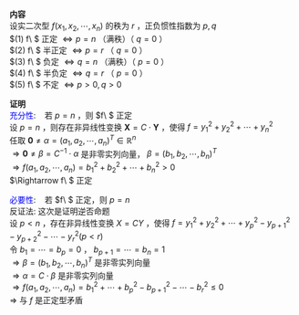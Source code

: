 **内容**  
设实二次型 $f(x_1,x_2,\cdots,x_n)$ 的秩为 $r$ ，正负惯性指数为 $p,q$   
 $(1) f\ $ 正定 $\Leftrightarrow p=n$ （满秩）（ $q=0$ ）  
 $(2) f\ $ 半正定 $\Leftrightarrow p=r$ （ $q=0$ ）  
 $(3) f\ $ 负定 $\Leftrightarrow q=n$ （满秩）（ $p=0$ ）  
 $(4) f\ $ 半负定 $\Leftrightarrow q=r$ （ $p=0$ ）  
 $(5) f\ $ 不定 $\Leftrightarrow p>0,q>0$   
  
**证明**  
<font color=blue>充分性</font>: $\enspace$ 若 $p=n$ ，则 $f\ $ 正定  
设 $p=n$ ，则存在非异线性变换 $\mathbf{X}=C\cdot\mathbf{Y}$ ，使得 $f=y_1^2+y_2^2+\cdots+y_n^2$   
任取 $\mathbf{0}\neq\alpha=(a_1,a_2,\cdots,a_n)^T\in\mathbb{R}^n$   
 $\Rightarrow\mathbf{0}\neq\beta=C^{-1}\cdot\alpha$ 是非零实列向量， $\beta=(b_1,b_2,\cdots,b_n)^T$   
 $\Rightarrow f(a_1,a_2,\cdots,a_n)=b_1^2+b_2^2+\cdots+b_n^2>0$   
 $\Rightarrow f\ $ 正定  
  
<font color=blue>必要性</font>: $\enspace$ 若 $f\ $ 正定，则 $p=n$   
反证法: 这次是证明逆否命题  
设 $p<n$ ，存在非异线性变换 $X=CY$ ，使得 $f=y_1^2+y_2^2+\cdots+y_p^2-y_{p+1}^2-y_{p+2}^2-\cdots-y_r^2(p<r)$   
令 $b_1=\cdots=b_p=0$ ， $b_{p+1}=\cdots=b_n=1$   
 $\Rightarrow \beta=(b_1,b_2,\cdots,b_n)^T$ 是非零实列向量  
 $\Rightarrow \alpha=C\cdot\beta$ 是非零实列向量  
 $\Rightarrow f(a_1,a_2,\cdots,a_n)=b_1^2+\cdots+b_p^2-b_{p+1}^2-\cdots-b_r^2\leq0$   
 $\Rightarrow$  与 $f$ 是正定型矛盾  
